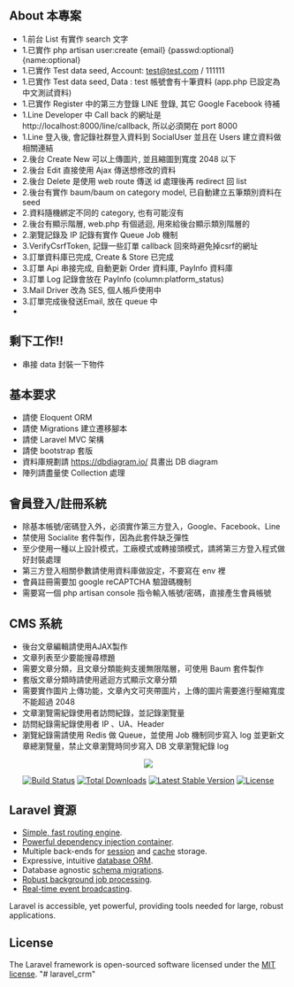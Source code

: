 ## About 本專案

- 1.前台 List 有實作 search 文字
- 1.已實作 php artisan user:create {email} {passwd:optional} {name:optional}
- 1.已實作 Test data seed, Account: test@test.com / 111111
- 1.已實作 Test data seed, Data : test 帳號會有十筆資料 (app.php 已設定為中文測試資料)
- 1.已實作 Register 中的第三方登錄 LINE 登錄, 其它 Google Facebook 待補
- 1.Line Developer 中 Call back 的網址是 http://localhost:8000/line/callback, 所以必須開在 port 8000
- 1.Line 登入後, 會記錄社群登入資料到 SocialUser 並且在 Users 建立資料做相關連結
- 2.後台 Create New 可以上傳圖片, 並且縮圖到寬度 2048 以下
- 2.後台 Edit 直接使用 Ajax 傳送想修改的資料
- 2.後台 Delete 是使用 web route 傳送 id 處理後再 redirect 回 list
- 2.後台有實作 baum/baum on category model, 已自動建立五筆類別資料在 seed
- 2.資料隨機綁定不同的 category, 也有可能沒有
- 2.後台有顯示階層, web.php 有個遞迴, 用來給後台顯示類別階層的
- 2.瀏覽記錄及 IP 記錄有實作 Queue Job 機制
- 3.VerifyCsrfToken, 記錄一些訂單 callback 回來時避免掉csrf的網址
- 3.訂單資料庫已完成, Create & Store 已完成
- 3.訂單 Api 串接完成, 自動更新 Order 資料庫, PayInfo 資料庫
- 3.訂單 Log 記錄會放在 PayInfo (column:platform_status)
- 3.Mail Driver 改為 SES, 個人帳戶使用中
- 3.訂單完成後發送Email, 放在 queue 中
- 

## 剩下工作!!
- 串接 data 封裝一下物件

## 基本要求

- 請使 Eloquent ORM
- 請使 Migrations 建立遷移腳本
- 請使 Laravel MVC 架構
- 請使 bootstrap 套版
- 資料庫規劃請 https://dbdiagram.io/ 具畫出 DB diagram
- 陣列請盡量使 Collection 處理

## 會員登入/註冊系統
- 除基本帳號/密碼登入外，必須實作第三方登入，Google、Facebook、Line
- 禁使用 Socialite 套件製作，因為此套件缺乏彈性
- 至少使用一種以上設計模式，工廠模式或轉接頭模式，請將第三方登入程式做好封裝處理
- 第三方登入相關參數請使用資料庫做設定，不要寫在 env 裡
- 會員註冊需要加 google reCAPTCHA 驗證碼機制
- 需要寫一個 php artisan console 指令輸⼊帳號/密碼，直接產生會員帳號
  
  
## CMS 系統
- 後台文章編輯請使用AJAX製作
- 文章列表至少要能搜尋標題
- 需要文章分類，且文章分類能夠支援無限階層，可使用 Baum 套件製作
- 套版文章分類時請使用遞迴方式顯示文章分類
- 需要實作圖片上傳功能，文章內⽂可夾帶圖片，上傳的圖片需要進行壓縮寬度不能超過 2048
- 文章瀏覽需紀錄使用者訪問紀錄，並記錄瀏覽量
- 訪問紀錄需紀錄使用者 IP 、UA、Header
- 瀏覽紀錄需請使用 Redis 做 Queue，並使用 Job 機制同步寫入 log 並更新⽂章總瀏覽量，禁止文章瀏覽時同步寫入 DB 文章瀏覽紀錄 log  
  
<p align="center"><img src="https://laravel.com/assets/img/components/logo-laravel.svg"></p>

<p align="center">
<a href="https://travis-ci.org/laravel/framework"><img src="https://travis-ci.org/laravel/framework.svg" alt="Build Status"></a>
<a href="https://packagist.org/packages/laravel/framework"><img src="https://poser.pugx.org/laravel/framework/d/total.svg" alt="Total Downloads"></a>
<a href="https://packagist.org/packages/laravel/framework"><img src="https://poser.pugx.org/laravel/framework/v/stable.svg" alt="Latest Stable Version"></a>
<a href="https://packagist.org/packages/laravel/framework"><img src="https://poser.pugx.org/laravel/framework/license.svg" alt="License"></a>
</p>

## Laravel 資源

- [Simple, fast routing engine](https://laravel.com/docs/routing).
- [Powerful dependency injection container](https://laravel.com/docs/container).
- Multiple back-ends for [session](https://laravel.com/docs/session) and [cache](https://laravel.com/docs/cache) storage.
- Expressive, intuitive [database ORM](https://laravel.com/docs/eloquent).
- Database agnostic [schema migrations](https://laravel.com/docs/migrations).
- [Robust background job processing](https://laravel.com/docs/queues).
- [Real-time event broadcasting](https://laravel.com/docs/broadcasting).

Laravel is accessible, yet powerful, providing tools needed for large, robust applications.

## License

The Laravel framework is open-sourced software licensed under the [MIT license](https://opensource.org/licenses/MIT).
"# laravel_crm" 
